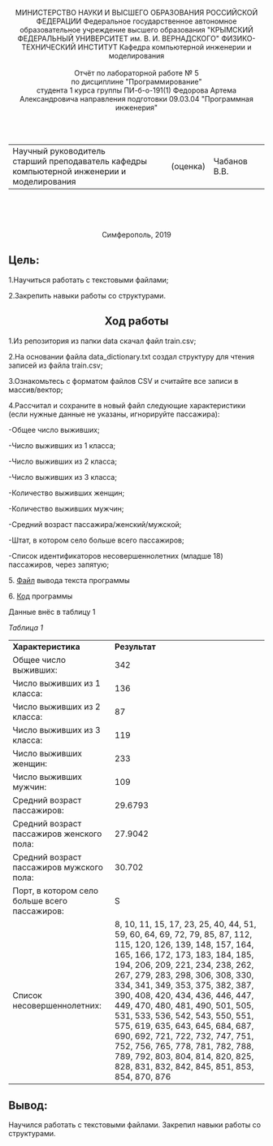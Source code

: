 <p align="center">МИНИСТЕРСТВО НАУКИ  И ВЫСШЕГО ОБРАЗОВАНИЯ РОССИЙСКОЙ ФЕДЕРАЦИИ  
Федеральное государственное автономное образовательное учреждение высшего образования  
"КРЫМСКИЙ ФЕДЕРАЛЬНЫЙ УНИВЕРСИТЕТ им. В. И. ВЕРНАДСКОГО"  
ФИЗИКО-ТЕХНИЧЕСКИЙ ИНСТИТУТ  
Кафедра компьютерной инженерии и моделирования
<br/><br/>
​
Отчёт по лабораторной работе № 5<br/> по дисциплине "Программирование"
<br/>
​
студента 1 курса группы ПИ-б-о-191(1)  
Федорова Артема Александровича
направления подготовки 09.03.04 "Программная инженерия" </p>
<br/>
​
<table>
<tr><td>Научный руководитель<br/> старший преподаватель кафедры<br/> компьютерной инженерии и моделирования</td>
<td>(оценка)</td>
<td>Чабанов В.В.</td>
</tr>
</table>
<br/><br/>
​
<p align="center">Симферополь, 2019</p>
<b><h2>Цель:</h2></b>
<p>1.Научиться работать с текстовыми файлами;</p>
<p>2.Закрепить навыки работы со структурами.</p>
<b><h2 align="center">Ход работы</h2></b>
<p>1.Из репозитория из папки data скачал файл train.csv;</p>
<p>2.На основании файла data_dictionary.txt создал структуру для чтения записей из файла train.csv;</p>
<p>3.Ознакомьтесь с форматом файлов CSV и считайте все записи в массив/вектор;</p>
<p>4.Рассчитал и сохраните в новый файл следующие характеристики (если нужные данные не указаны, игнорируйте пассажира):</p>
<p>-Общее число выживших;</p>
<p>-Число выживших из 1 класса;</p>
<p>-Число выживших из 2 класса;</p>
<p>-Число выживших из 3 класса;</p>
<p>-Количество выживших женщин;</p>
<p>-Количество выживших мужчин;</p>
<p>-Средний возраст пассажира/женский/мужской;</p>
<p>-Штат, в котором село больше всего пассажиров;</p>
<p>-Список идентификаторов несовершеннолетних (младше 18) пассажиров, через запятую;</p>
<p>5. <a href="output.txt" target="_blank">Файл</a> вывода текста программы</p>
<p>6. <a href="code.cpp" target="_blank">Код</a> программы</p>
<p>Данные внёс в таблицу 1</p>
<p><i>Таблица 1</i></p>
<table>
  <tr>
    <td>
      <b>Характеристика</b>
    </td>
    <td>
      <b>Результат</b>
    </td>
  </tr>
  <tr>
    <td>
      Общее число выживших:
    </td>
    <td>
      342
    </td>
  </tr>
   <tr>
    <td>
      Число выживших из 1 класса:
    </td>
    <td>
      136
    </td>
  </tr>
  <tr>
    <td>
      Число выживших из 2 класса:
    </td>
    <td>
      87
    </td>
  </tr>
  <tr>
    <td>
      Число выживших из 3 класса:
    </td>
    <td>
      119
    </td>
  </tr>
  <tr>
    <td>
      Число выживших женщин:
    </td>
    <td>
      233
    </td>
  </tr>
  <tr>
    <td>
      Число выживших мужчин:
    </td>
    <td>
      109
    </td>
  </tr>
  <tr>
    <td>
      Средний возраст пассажиров:
    </td>
    <td>
      29.6793
    </td>
  </tr>
  <tr>
    <td>
      Средний возраст пассажиров женского пола:
    </td>
    <td>
      27.9042
    </td>
  </tr>
  <tr>
    <td>
      Средний возраст пассажиров мужского пола:
    </td>
    <td>
      30.702
    </td>
  </tr>
   <tr>
    <td>
      Порт, в котором село больше всего пассажиров:
    </td>
    <td>
      S
    </td>
  </tr>
  <tr>
    <td>
     Список несовершеннолетних:
    </td>
    <td>
      8, 10, 11, 15, 17, 23, 25, 40, 44, 51, 59, 60, 64, 69, 72, 79, 85, 87, 112, 115, 120, 126, 139, 148, 157, 164, 165, 166, 172, 173, 183, 184, 185, 194, 206, 209, 221, 234, 238, 262, 267, 279, 283, 298, 306, 308, 330, 334, 341, 349, 353, 375, 382, 387, 390, 408, 420, 434, 436, 446, 447, 449, 470, 480, 481, 490, 501, 505, 531, 533, 536, 542, 543, 550, 551, 575, 619, 635, 643, 645, 684, 687, 690, 692, 721, 722, 732, 747, 751, 752, 756, 765, 778, 781, 782, 788, 789, 792, 803, 804, 814, 820, 825, 828, 831, 832, 842, 845, 851, 853, 854, 870, 876
    </td>
  </tr>
</table>
<h2><b>Вывод:</b></h2>
<p>Научился работать с текстовыми файлами. Закрепил навыки работы со структурами.</p>
